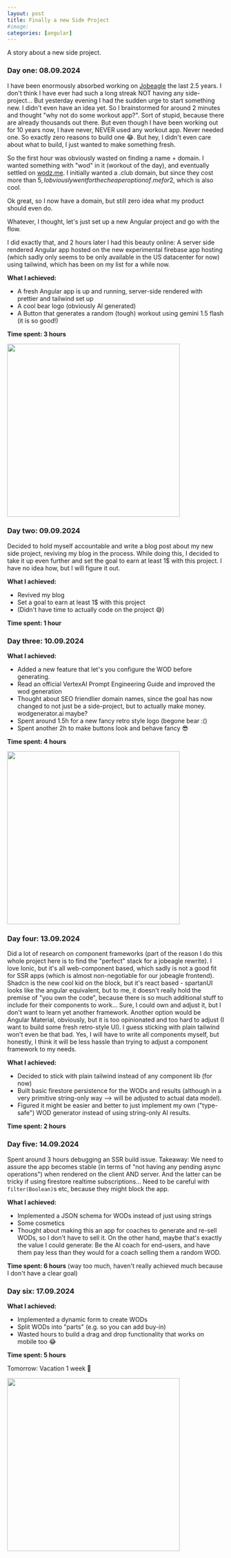 ```yaml
---
layout: post 
title: Finally a new Side Project
#image: 
categories: [angular]
---
```


A story about a new side project.

### Day one: 08.09.2024

I have been enormously absorbed working on [Jobeagle](https://jobeagle.io) the last 2.5 years. I don't think I have ever had such a long streak NOT having any side-project... But yesterday evening I had the sudden urge to start something new. I didn't even have an idea yet. So I brainstormed for around 2 minutes and thought "why not do some workout app?". Sort of stupid, because there are already thousands out there. But even though I have been working out for 10 years now, I have never, NEVER used any workout app. Never needed one. So exactly zero reasons to build one 😂. But hey, I didn't even care about what to build, I just wanted to make something fresh. 

So the first hour was obviously wasted on finding a name + domain. I wanted something with "wod" in it (workout of the day), and eventually settled on [wodz.me](https://wodz.me). I initially wanted a .club domain, but since they cost more than 5$, I obviously went for the cheaper option of .me for 2$, which is also cool.

Ok great, so I now have a domain, but still zero idea what my product should even do. 

Whatever, I thought, let's just set up a new Angular project and go with the flow.

I did exactly that, and 2 hours later I had this beauty online: A server side rendered Angular app hosted on the new experimental firebase app hosting (which sadly only seems to be only available in the US datacenter for now) using tailwind, which has been on my list for a while now.

**What I achieved:**

- A fresh Angular app is up and running, server-side rendered with prettier and tailwind set up
- A cool bear logo (obviously AI generated)
- A Button that generates a random (tough) workout using gemini 1.5 flash (it is so good!)

**Time spent: 3 hours**

<img src="/images/wodz/wodz-day1.png" width="400"/>

### Day two: 09.09.2024

Decided to hold myself accountable and write a blog post about my new side project, reviving my blog in the process. While doing this, I decided to take it up even further and set the goal to earn at least 1$ with this project. I have no idea how, but I will figure it out.

**What I achieved:**

- Revived my blog
- Set a goal to earn at least 1$ with this project
- (Didn't have time to actually code on the project 😅)

**Time spent: 1 hour**

### Day three: 10.09.2024

**What I achieved:**
- Added a new feature that let's you configure the WOD before generating.
- Read an official VertexAI Prompt Engineering Guide and improved the wod generation
- Thought about SEO friendlier domain names, since the goal has now changed to not just be a side-project, but to actually make money. wodgenerator.ai maybe?
- Spent around 1.5h for a new fancy retro style logo (begone bear :()
- Spent another 2h to make buttons look and behave fancy 😎

**Time spent: 4 hours**

<img src="/images/wodz/wodz-day3.gif" width="400"/>

### Day four: 13.09.2024
Did a lot of research on component frameworks (part of the reason I do this whole project here is to find the "perfect" stack for a jobeagle rewrite). I love Ionic, but it's all web-component based, which sadly is not a good fit for SSR apps (which is almost non-negotiable for our jobeagle frontend).
Shadcn is the new cool kid on the block, but it's react based - spartanUI looks like the angular equivalent, but to me, it doesn't really hold the premise of "you own the code", because there is so much additional stuff to include for their components to work... Sure, I could own and adjust it, but I don't want to learn yet another framework. Another option would be Angular Material, obviously, but it is too opinionated and too hard to adjust (I want to build some fresh retro-style UI).
I guess sticking with plain tailwind won't even be that bad. Yes, I will have to write all components myself, but honestly, I think it will be less hassle than trying to adjust a component framework to my needs.

**What I achieved:**
- Decided to stick with plain tailwind instead of any component lib (for now)
- Built basic firestore persistence for the WODs and results (although in a very primitive string-only way --> will be adjusted to actual data model).
- Figured it might be easier and better to just implement my own ("type-safe") WOD generator instead of using string-only AI results.

**Time spent: 2 hours**

### Day five: 14.09.2024
Spent around 3 hours debugging an SSR build issue. Takeaway: We need to assure the app becomes stable (in terms of "not having any pending async operations") when rendered on the client AND server. And the latter can be tricky if using firestore realtime subscriptions... Need to be careful with `filter(Boolean)`s etc, because they might block the app.

**What I achieved:**
- Implemented a JSON schema for WODs instead of just using strings
- Some cosmetics
- Thought about making this an app for coaches to generate and re-sell WODs, so I don't have to sell it. On the other hand, maybe that's exactly the value I could generate: Be the AI coach for end-users, and have them pay less than they would for a coach selling them a random WOD.

**Time spent: 6 hours** (way too much,  haven't really achieved much because I don't have a clear goal)

### Day six: 17.09.2024
**What I achieved:**
- Implemented a dynamic form to create WODs
- Split WODs into "parts" (e.g. so you can add buy-in)
- Wasted hours to build a drag and drop functionality that works on mobile too 😂

**Time spent: 5 hours**

Tomorrow: Vacation 1 week 🥳

<img src="/images/wodz/wodz-day6.png" width="400"/>
